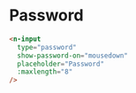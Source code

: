 # Password

```html
<n-input
  type="password"
  show-password-on="mousedown"
  placeholder="Password"
  :maxlength="8"
/>
```
